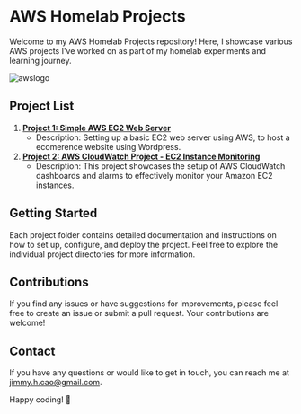 # AWS Homelab Projects

Welcome to my AWS Homelab Projects repository! Here, I showcase various AWS projects I've worked on as part of my homelab experiments and learning journey.

![awslogo](https://i.imgur.com/ajz5Abs.png)

## Project List

1. [**Project 1: Simple AWS EC2 Web Server**](AWS-EC2-WordPress-E-commerce.md)
   - Description: Setting up a basic EC2 web server using AWS, to host a ecomerence website using Wordpress.
2. [**Project 2: AWS CloudWatch Project - EC2 Instance Monitoring**](CloudWatch.md)
   - Description: This project showcases the setup of AWS CloudWatch dashboards and alarms to effectively monitor your Amazon EC2 instances.


## Getting Started

Each project folder contains detailed documentation and instructions on how to set up, configure, and deploy the project. Feel free to explore the individual project directories for more information.

## Contributions

If you find any issues or have suggestions for improvements, please feel free to create an issue or submit a pull request. Your contributions are welcome!

## Contact

If you have any questions or would like to get in touch, you can reach me at [jimmy.h.cao@gmail.com](mailto:jimmy.h.cao@gmail.com).

Happy coding! 🚀
